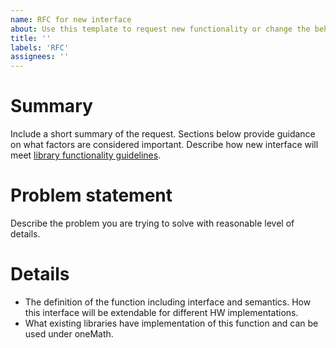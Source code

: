 ```yaml
---
name: RFC for new interface
about: Use this template to request new functionality or change the behavior of the library
title: ''
labels: 'RFC'
assignees: ''
---
```


# Summary
Include a short summary of the request. Sections below provide guidance on
what factors are considered important. Describe how new interface will meet
[library functionality guidelines](https://github.com/oneapi-src/oneMath/blob/master/CONTRIBUTING.md#library-functionality-guidelines).

# Problem statement
Describe the problem you are trying to solve with reasonable level of details.

# Details
* The definition of the function including interface and semantics. How this
interface will be extendable for different HW implementations.
* What existing libraries have implementation of this function and can be used
under oneMath.
